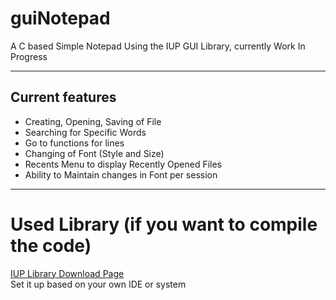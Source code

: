 # guiNotepad
A C based Simple Notepad Using the IUP GUI Library, currently Work In Progress

*****
## Current features
- Creating, Opening, Saving of File
- Searching for Specific Words
- Go to functions for lines
- Changing of Font (Style and Size)
- Recents Menu to display Recently Opened Files
- Ability to Maintain changes in Font per session

*****

# Used Library (if you want to compile the code)
[IUP Library Download Page](https://www.tecgraf.puc-rio.br/iup/en/download.html) <br>
Set it up based on your own IDE or system
